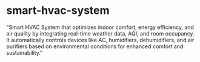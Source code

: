 # smart-hvac-system
"Smart HVAC System that optimizes indoor comfort, energy efficiency, and air quality by integrating real-time weather data, AQI, and room occupancy. It automatically controls devices like AC, humidifiers, dehumidifiers, and air purifiers based on environmental conditions for enhanced comfort and sustainability."
